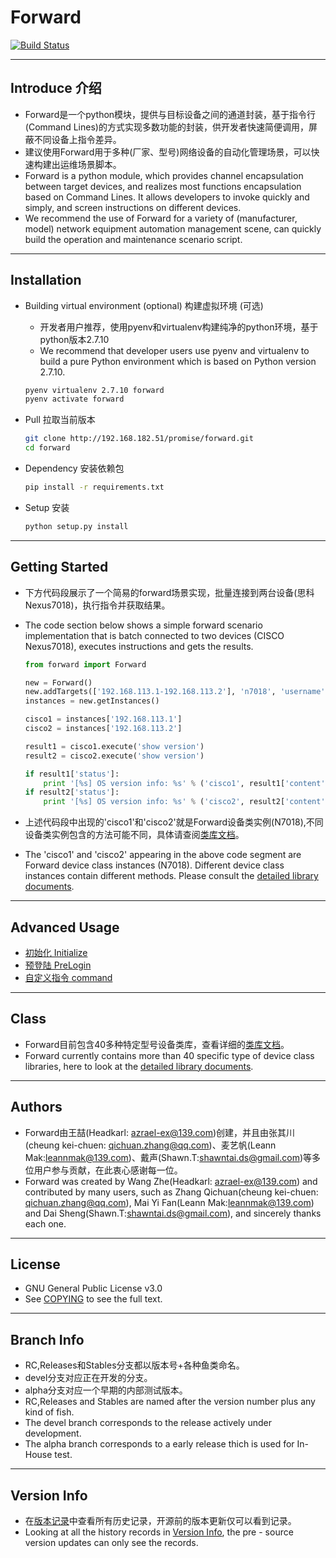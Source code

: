 # Forward
  [![Build Status](http://192.168.182.52:8080/jenkins/job/Forward/job/forward.4.test.after/badge/icon)](http://192.168.182.52:8080/jenkins/job/Forward/job/forward.4.test.after/)

---

## Introduce 介绍

* Forward是一个python模块，提供与目标设备之间的通道封装，基于指令行(Command Lines)的方式实现多数功能的封装，供开发者快速简便调用，屏蔽不同设备上指令差异。
* 建议使用Forward用于多种(厂家、型号)网络设备的自动化管理场景，可以快速构建出运维场景脚本。
* Forward is a python module, which provides channel encapsulation between target devices, and realizes most functions encapsulation based on Command Lines. It allows developers to invoke quickly and simply, and screen instructions on different devices.
* We recommend the use of Forward for a variety of (manufacturer, model) network equipment automation management scene, can quickly build the operation and maintenance scenario script.

---

## Installation

* Building virtual environment (optional) 构建虚拟环境 (可选)

  * 开发者用户推荐，使用pyenv和virtualenv构建纯净的python环境，基于python版本2.7.10
  * We recommend that developer users use pyenv and virtualenv to build a pure Python environment which is based on Python version 2.7.10.

  ```Bash
  pyenv virtualenv 2.7.10 forward
  pyenv activate forward
  ```

* Pull 拉取当前版本

  ```Bash
  git clone http://192.168.182.51/promise/forward.git
  cd forward
  ```

* Dependency 安装依赖包

  ```Bash
  pip install -r requirements.txt
  ```

* Setup 安装

  ```Bash
  python setup.py install
  ```

---

## Getting Started

* 下方代码段展示了一个简易的forward场景实现，批量连接到两台设备(思科Nexus7018)，执行指令并获取结果。
* The code section below shows a simple forward scenario implementation that is batch connected to two devices (CISCO Nexus7018), executes instructions and gets the results.

  ```Python
  from forward import Forward

  new = Forward()
  new.addTargets(['192.168.113.1-192.168.113.2'], 'n7018', 'username', 'password')
  instances = new.getInstances()

  cisco1 = instances['192.168.113.1']
  cisco2 = instances['192.168.113.2']

  result1 = cisco1.execute('show version')
  result2 = cisco2.execute('show version')

  if result1['status']:
      print '[%s] OS version info: %s' % ('cisco1', result1['content'])
  if result2['status']:
      print '[%s] OS version info: %s' % ('cisco2', result2['content'])
  ```

* 上述代码段中出现的'cisco1'和'cisco2'就是Forward设备类实例(N7018),不同设备类实例包含的方法可能不同，具体请查阅[类库文档](/docs/class)。
* The 'cisco1' and 'cisco2' appearing in the above code segment are Forward device class instances (N7018). Different device class instances contain different methods. Please consult the [detailed library documents](/docs/class).

---

## Advanced Usage

* [初始化 Initialize](/docs/advance/initialize.md)
* [预登陆 PreLogin](/docs/advance/prelogin.md)
* [自定义指令 command](/docs/advance/command.md)

---

## Class

* Forward目前包含40多种特定型号设备类库，查看详细的[类库文档](/docs/class)。
* Forward currently contains more than 40 specific type of device class libraries, here to look at the [detailed library documents](/docs/class).

---

## Authors

* Forward由王喆(Headkarl: azrael-ex@139.com)创建，并且由张其川(cheung kei-chuen: qichuan.zhang@qq.com)、麦艺帆(Leann Mak:leannmak@139.com)、戴声(Shawn.T:shawntai.ds@gmail.com)等多位用户参与贡献，在此衷心感谢每一位。
* Forward was created by Wang Zhe(Headkarl: azrael-ex@139.com) and contributed by many users, such as Zhang Qichuan(cheung kei-chuen: qichuan.zhang@qq.com), Mai Yi Fan(Leann Mak:leannmak@139.com) and Dai Sheng(Shawn.T:shawntai.ds@gmail.com), and sincerely thanks each one.

---

## License

* GNU General Public License v3.0
* See [COPYING](COPYING) to see the full text.

---

## Branch Info

* RC,Releases和Stables分支都以版本号+各种鱼类命名。
* devel分支对应正在开发的分支。
* alpha分支对应一个早期的内部测试版本。
* RC,Releases and Stables are named after the version number plus any kind of fish.
* The devel branch corresponds to the release actively under development.
* The alpha branch corresponds to a early release thich is used for In-House test.

---

## Version Info

* 在[版本记录](/docs/VersionInfo.md)中查看所有历史记录，开源前的版本更新仅可以看到记录。
* Looking at all the history records in [Version Info](/docs/VersionInfo.md), the pre - source version updates can only see the records.

